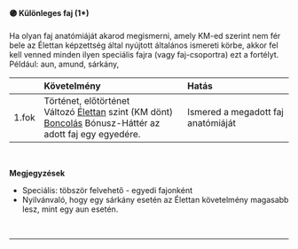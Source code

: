 #### 🟣 Különleges faj (1*)

Ha olyan faj anatómiáját akarod megismerni, amely KM-ed szerint nem fér bele az Élettan képzettség által nyújtott általános ismereti körbe, akkor fel kell venned minden ilyen speciális fajra (vagy faj-csoportra) ezt a fortélyt. Például: aun, amund, sárkány,

| |  Követelmény | Hatás  |
| :----------- | :----------- | :----------- |
| 1.fok | Történet, előtörténet<br />Változó [Élettan](../kepzettsegek/elettan.md) szint (KM dönt)<br />[Boncolás](../042_bonusz_hatterek.md#-boncol%C3%A1s-faj-neve) Bónusz-Háttér az adott faj egy egyedére. | Ismered a megadott faj anatómiáját |

<br />

**Megjegyzések**

- Speciális: töbször felvehető - egyedi fajonként
- Nyilvánvaló, hogy egy sárkány esetén az Élettan követelmény magasabb lesz, mint egy aun esetén.

<br />

---
